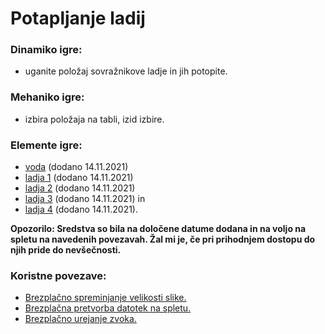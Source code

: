 # Potapljanje ladij

### Dinamiko igre:
* uganite položaj sovražnikove ladje in jih potopite.

### Mehaniko igre:
* izbira položaja na tabli, izid izbire.

### Elemente igre:
* [voda](https://icons8.com/photos/photo/water-surface--5a1e1fe58b6588000131a0cf) (dodano 14.11.2021)
* [ladja 1](https://www.flaticon.com/premium-icon/ship_2701775?related_id=2701770&origin=search) (dodano 14.11.2021)
* [ladja 2](https://www.flaticon.com/premium-icon/cargo-ship_870107?related_id=870056&origin=search) (dodano 14.11.2021)
* [ladja 3](https://www.flaticon.com/free-icon/ship_2639378?related_id=2639441&origin=search) (dodano 14.11.2021) in
* [ladja 4](https://www.flaticon.com/premium-icon/cargo-ship_1981809?related_id=1981758&origin=search) (dodano 14.11.2021).


**Opozorilo: Sredstva so bila na določene datume dodana in na voljo na spletu na navedenih povezavah. Žal mi je, če pri prihodnjem dostopu do njih pride do nevšečnosti.**

### Koristne povezave:
* [Brezplačno spreminjanje velikosti slike.](https://resizeimage.net/)
* [Brezplačna pretvorba datotek na spletu.](https://www.freeconvert.com/)
* [Brezplačno urejanje zvoka.](https://twistedwave.com/online)